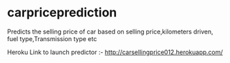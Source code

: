# carpriceprediction
Predicts the selling price of car based on selling price,kilometers driven, fuel type,Transmission type etc

Heroku Link to launch predictor :-  http://carsellingprice012.herokuapp.com/
